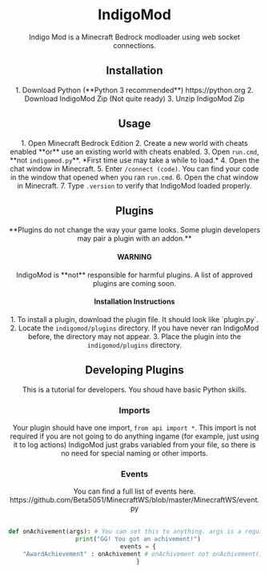 <center>
 
<h1>IndigoMod</h1>
Indigo Mod is a Minecraft Bedrock modloader using web socket connections.
<h2>Installation</h2>
1. Download Python (**Python 3 recommended**) https://python.org
2. Download IndigoMod Zip (Not quite ready)
3. Unzip IndigoMod Zip
<h2>Usage</h2>
1. Open Minecraft Bedrock Edition
2. Create a new world with cheats enabled **or** use an existing world with cheats enabled.
3. Open <code>run.cmd</code>, **not <code>indigomod.py</code>**. *First time use may take a while to load.*
4. Open the chat window in Minecraft.
5. Enter <code>/connect (code)</code>. You can find your code in the window that opened when you ran <code>run.cmd</code>.
6. Open the chat window in Minecraft.
7. Type <code>.version</code> to verify that IndigoMod loaded properly.
<h2>Plugins</h2>
**Plugins do not change the way your game looks. Some plugin developers may pair a plugin with an addon.**
<h4>WARNING</h4>
IndigoMod is **not** responsible for harmful plugins. A list of approved plugins are coming soon.
<h4>Installation Instructions</h4>
1. To install a plugin, download the plugin file. It should look like `plugin.py`.
2. Locate the <code>indigomod/plugins</code> directory. If you have never ran IndigoMod before, the directory may not appear.
3. Place the plugin into the <code>indigomod/plugins</code> directory.
<h2>Developing Plugins</h2>
This is a tutorial for developers. You shoud have basic Python skills.
<h3>Imports</h3>
Your plugin should have one import, <code>from api import *</code>. This import is not required if you are not going to do anything ingame (for example, just using it to log actions)
IndigoMod just grabs variabled from your file, so there is no need for special naming or other imports.
<h3>Events</h3>
You can find a full list of events here. https://github.com/Beta5051/MinecraftWS/blob/master/MinecraftWS/event.py
<br><br>

 ```py
 def onAchivement(args): # You can set this to anything. args is a required argument, even if you are not going to use them.
   print("GG! You got an achivement!")
   events = {
     "AwardAchievement" : onAchivement # onAchivement not onAchivement()
   }
 ```

</center>
